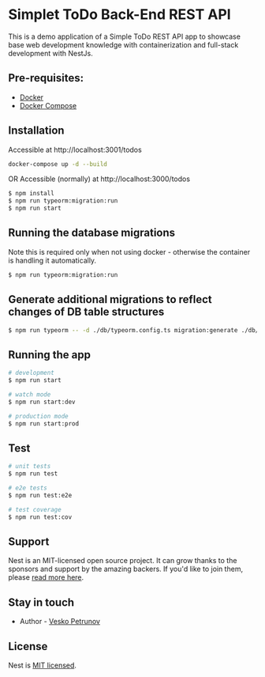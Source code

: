 # Simplet ToDo Back-End REST API

This is a demo application of a Simple ToDo REST API app to showcase base web development knowledge with containerization and full-stack development with NestJs.

## Pre-requisites:

- [Docker](https://www.docker.com/)
- [Docker Compose](https://docs.docker.com/compose/)

## Installation

Accessible at http://localhost:3001/todos

```bash
docker-compose up -d --build
```

OR Accessible (normally) at http://localhost:3000/todos

```bash
$ npm install
$ npm run typeorm:migration:run
$ npm run start
```

## Running the database migrations

Note this is required only when not using docker - otherwise the container is handling it automatically.

```bash
$ npm run typeorm:migration:run
```

## Generate additional migrations to reflect changes of DB table structures

```bash
$ npm run typeorm -- -d ./db/typeorm.config.ts migration:generate ./db/migrations/<MIGRATION_NAME>
```

## Running the app

```bash
# development
$ npm run start

# watch mode
$ npm run start:dev

# production mode
$ npm run start:prod
```

## Test

```bash
# unit tests
$ npm run test

# e2e tests
$ npm run test:e2e

# test coverage
$ npm run test:cov
```

## Support

Nest is an MIT-licensed open source project. It can grow thanks to the sponsors and support by the amazing backers. If you'd like to join them, please [read more here](https://docs.nestjs.com/support).

## Stay in touch

- Author - [Vesko Petrunov](mailto:vpetrunov@gmail.com)

## License

Nest is [MIT licensed](LICENSE).
